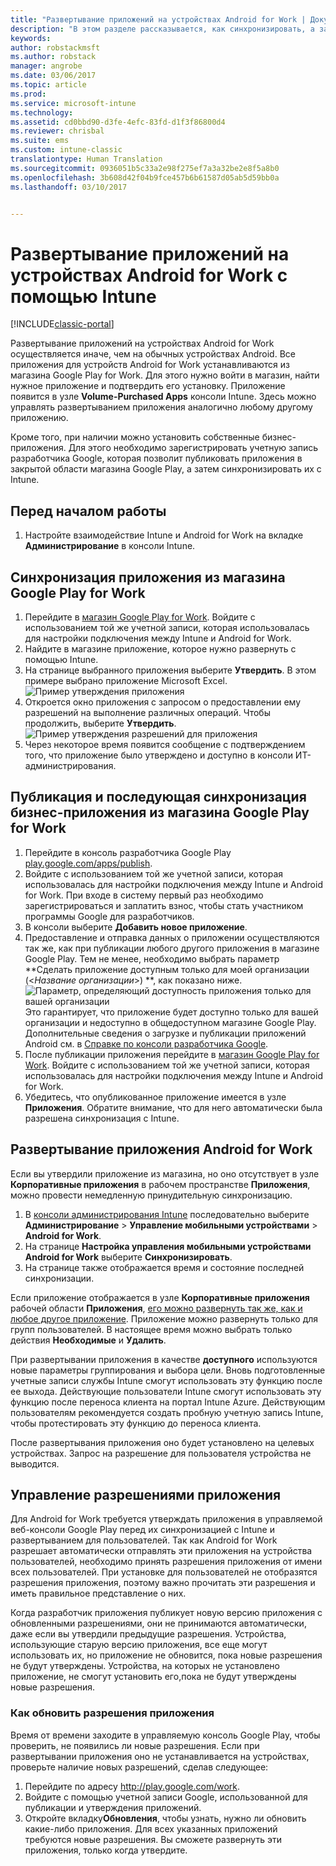 ```yaml
---
title: "Развертывание приложений на устройствах Android for Work | Документы Майкрософт"
description: "В этом разделе рассказывается, как синхронизировать, а затем развернуть приложение на устройствах Android for Work из магазина Google Play for Work."
keywords: 
author: robstackmsft
ms.author: robstack
manager: angrobe
ms.date: 03/06/2017
ms.topic: article
ms.prod: 
ms.service: microsoft-intune
ms.technology: 
ms.assetid: cd0bbd90-d3fe-4efc-83fd-d1f3f86800d4
ms.reviewer: chrisbal
ms.suite: ems
ms.custom: intune-classic
translationtype: Human Translation
ms.sourcegitcommit: 0936051b5c33a2e98f275ef7a3a32be2e8f5a8b0
ms.openlocfilehash: 3b608d42f04b9fce457b6b61587d05ab5d59bb0a
ms.lasthandoff: 03/10/2017


---
```


# <a name="how-to-deploy-apps-to-android-for-work-devices-with-intune"></a>Развертывание приложений на устройствах Android for Work с помощью Intune

[!INCLUDE[classic-portal](../includes/classic-portal.md)]

Развертывание приложений на устройствах Android for Work осуществляется иначе, чем на обычных устройствах Android. Все приложения для устройств Android for Work устанавливаются из магазина Google Play for Work. Для этого нужно войти в магазин, найти нужное приложение и подтвердить его установку.
Приложение появится в узле **Volume-Purchased Apps** консоли Intune. Здесь можно управлять развертыванием приложения аналогично любому другому приложению.

Кроме того, при наличии можно установить собственные бизнес-приложения. Для этого необходимо зарегистрировать учетную запись разработчика Google, которая позволит публиковать приложения в закрытой области магазина Google Play, а затем синхронизировать их с Intune.

## <a name="before-you-start"></a>Перед началом работы

1. Настройте взаимодействие Intune и Android for Work на вкладке **Администрирование** в консоли Intune.

## <a name="synchronize-an-app-from-the-google-play-for-work-store"></a>Синхронизация приложения из магазина Google Play for Work


1. Перейдите в [магазин Google Play for Work](https://play.google.com/work). Войдите с использованием той же учетной записи, которая использовалась для настройки подключения между Intune и Android for Work.
2. Найдите в магазине приложение, которое нужно развернуть с помощью Intune.
3. На странице выбранного приложения выберите **Утвердить**. В этом примере выбрано приложение Microsoft Excel.<br>
  ![Пример утверждения приложения](media/approve.png)
4. Откроется окно приложения с запросом о предоставлении ему разрешений на выполнение различных операций. Чтобы продолжить, выберите **Утвердить**.<br>
  ![Пример утверждения разрешений для приложения](media/approve-app-permissions.png)
5. Через некоторое время появится сообщение с подтверждением того, что приложение было утверждено и доступно в консоли ИТ-администрирования.

## <a name="publish-then-synchronize-a-line-of-business-app-from-the-google-play-for-work-store"></a>Публикация и последующая синхронизация бизнес-приложения из магазина Google Play for Work

1. Перейдите в консоль разработчика Google Play [play.google.com/apps/publish](https://play.google.com/apps/publish).
2. Войдите с использованием той же учетной записи, которая использовалась для настройки подключения между Intune и Android for Work. При входе в систему первый раз необходимо зарегистрироваться и заплатить взнос, чтобы стать участником программы Google для разработчиков.
3. В консоли выберите **Добавить новое приложение**.
4. Предоставление и отправка данных о приложении осуществляются так же, как при публикации любого другого приложения в магазине Google Play. Тем не менее, необходимо выбрать параметр **Сделать приложение доступным только для моей организации (<*Название организации*>) **, как показано ниже.<br>
  ![Параметр, определяющий доступность приложения только для вашей организации](media/restrict.png)<br>
Это гарантирует, что приложение будет доступно только для вашей организации и недоступно в общедоступном магазине Google Play.
Дополнительные сведения о загрузке и публикации приложений Android см. в [Справке по консоли разработчика Google](https://support.google.com/googleplay/android-developer/answer/113469).
5. После публикации приложения перейдите в [магазин Google Play for Work](https://play.google.com/work). Войдите с использованием той же учетной записи, которая использовалась для настройки подключения между Intune и Android for Work.
6. Убедитесь, что опубликованное приложение имеется в узле **Приложения**. Обратите внимание, что для него автоматически была разрешена синхронизация с Intune.

## <a name="deploy-an-android-for-work-app"></a>Развертывание приложения Android for Work

Если вы утвердили приложение из магазина, но оно отсутствует в узле **Корпоративные приложения** в рабочем пространстве **Приложения**, можно провести немедленную принудительную синхронизацию.

1. В [консоли администрирования Intune](https://manage.microsoft.com) последовательно выберите **Администрирование** > **Управление мобильными устройствами** > **Android for Work**.
2. На странице **Настройка управления мобильными устройствами Android for Work** выберите **Синхронизировать**.
3. На странице также отображается время и состояние последней синхронизации.

Если приложение отображается в узле **Корпоративные приложения** рабочей области **Приложения**, [его можно развернуть так же, как и любое другое приложение](deploy-apps-in-microsoft-intune.md). Приложение можно развернуть только для групп пользователей. В настоящее время можно выбрать только действия **Необходимые** и **Удалить**.

При развертывании приложения в качестве **доступного** используются новые параметры группирования и выбора цели. Вновь подготовленные учетные записи службы Intune смогут использовать эту функцию после ее выхода. Действующие пользователи Intune смогут использовать эту функцию после переноса клиента на портал Intune Azure. Действующим пользователям рекомендуется создать пробную учетную запись Intune, чтобы протестировать эту функцию до переноса клиента.

После развертывания приложения оно будет установлено на целевых устройствах. Запрос на разрешение для пользователя устройства не выводится.

## <a name="manage-app-permissions"></a>Управление разрешениями приложения
Для Android for Work требуется утверждать приложения в управляемой веб-консоли Google Play перед их синхронизацией с Intune и развертыванием для пользователей.  Так как Android for Work разрешает автоматически отправлять эти приложения на устройства пользователей, необходимо принять разрешения приложения от имени всех пользователей.  При установке для пользователей не отобразятся разрешения приложения, поэтому важно прочитать эти разрешения и иметь правильное представление о них.

Когда разработчик приложения публикует новую версию приложения с обновленными разрешениями, они не принимаются автоматически, даже если вы утвердили предыдущие разрешения. Устройства, использующие старую версию приложения, все еще могут использовать их, но приложение не обновится, пока новые разрешения не будут утверждены. Устройства, на которых не установлено приложение, не смогут установить его,пока не будут утверждены новые разрешения.

### <a name="how-to-update-app-permissions"></a>Как обновить разрешения приложения

Время от времени заходите в управляемую консоль Google Play, чтобы проверить, не появились ли новые разрешения. Если при развертывании приложения оно не устанавливается на устройствах, проверьте наличие новых разрешений, сделав следующее:

1. Перейдите по адресу http://play.google.com/work.
2. Войдите с помощью учетной записи Google, использованной для публикации и утверждения приложений.
3. Откройте вкладку**Обновления**, чтобы узнать, нужно ли обновить какие-либо приложения.  Для всех указанных приложений требуются новые разрешения. Вы сможете развернуть эти приложения, только когда утвердите.  

